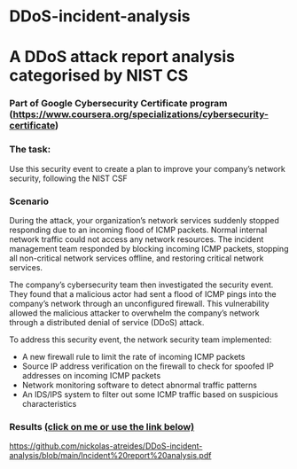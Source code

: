 # DDoS-incident-analysis


# A DDoS attack report analysis categorised by NIST CS
### Part of Google Cybersecurity Certificate program (https://www.coursera.org/specializations/cybersecurity-certificate)
### The task:
Use this security event to create a plan to improve your company’s network security, following the NIST CSF

### Scenario
During the attack, your organization’s network services suddenly stopped responding due to an incoming flood of ICMP packets. Normal internal network traffic could not access any network resources. The incident management team responded by blocking incoming ICMP packets, stopping all non-critical network services offline, and restoring critical network services. 

The company’s cybersecurity team then investigated the security event. They found that a malicious actor had sent a flood of ICMP pings into the company’s network through an unconfigured firewall. This vulnerability allowed the malicious attacker to overwhelm the company’s network through a distributed denial of service (DDoS) attack. 

To address this security event, the network security team implemented: 
- A new firewall rule to limit the rate of incoming ICMP packets
- Source IP address verification on the firewall to check for spoofed IP addresses on incoming ICMP packets
- Network monitoring software to detect abnormal traffic patterns
- An IDS/IPS system to filter out some ICMP traffic based on suspicious characteristics

### Results [(click on me or use the link below)](https://github.com/nickolas-atreides/DDoS-incident-analysis/blob/main/Incident%20report%20analysis.pdf)
https://github.com/nickolas-atreides/DDoS-incident-analysis/blob/main/Incident%20report%20analysis.pdf


